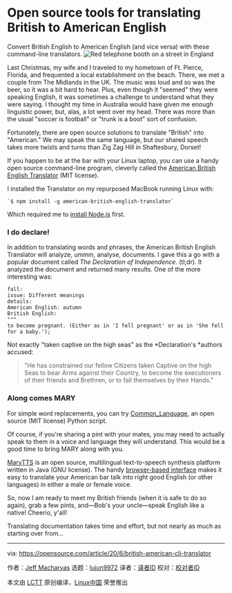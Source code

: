 [#]: collector: (lujun9972)
[#]: translator: (geekpi)
[#]: reviewer: ( )
[#]: publisher: ( )
[#]: url: ( )
[#]: subject: (Open source tools for translating British to American English)
[#]: via: (https://opensource.com/article/20/6/british-american-cli-translator)
[#]: author: (Jeff Macharyas https://opensource.com/users/jeffmacharyas)

Open source tools for translating British to American English
======
Convert British English to American English (and vice versa) with these
command-line translators.
![Red telephone booth on a street in England][1]

Last Christmas, my wife and I traveled to my hometown of Ft. Pierce, Florida, and frequented a local establishment on the beach. There, we met a couple from The Midlands in the UK. The music was loud and so was the beer, so it was a bit hard to hear. Plus, even though it "seemed" they were speaking English, it was sometimes a challenge to understand what they were saying. I thought my time in Australia would have given me enough linguistic power, but, alas, a lot went over my head. There was more than the usual "soccer is football" or "trunk is a boot" sort of confusion.

Fortunately, there are open source solutions to translate "British" into "American." We may speak the same language, but our shared speech takes more twists and turns than Zig Zag Hill in Shaftesbury, Dorset!

If you happen to be at the bar with your Linux laptop, you can use a handy open source command-line program, cleverly called the [American British English Translator][2] (MIT license).

I installed the Translator on my repurposed MacBook running Linux with:


```
`$ npm install -g american-british-english-translator`
```

Which required me to [install Node.js][3] first.

### I do declare!

In addition to translating words and phrases, the American British English Translator will analyze, ummm, analyse, documents. I gave this a go with a popular document called _The Declaration of Independence_. (tl;dr). It analyzed the document and returned many results. One of the more interesting was:


```
fall:
issue: Different meanings
details:
American English: autumn
British English:
"""
to become pregnant. (Either as in 'I fell pregnant' or as in 'She fell for a baby.');
```

Not exactly "taken captive on the high seas" as the *Declaration's *authors accused:

> "He has constrained our fellow Citizens taken Captive on the high Seas to bear Arms against their Country, to become the executioners of their friends and Brethren, or to fall themselves by their Hands."

### Along comes MARY

For simple word replacements, you can try [Common_Language][4], an open source (MIT license) Python script.

Of course, if you're sharing a pint with your mates, you may need to actually speak to them in a voice and language they will understand. This would be a good time to bring MARY along with you.

[MaryTTS][5] is an open source, multilingual text-to-speech synthesis platform written in Java (GNU license). The handy [browser-based interface][6] makes it easy to translate your American bar talk into right good English (or other languages) in either a male or female voice.

So, now I am ready to meet my British friends (when it is safe to do so again), grab a few pints, and—Bob's your uncle—speak English like a native! Cheerio, y'all!

Translating documentation takes time and effort, but not nearly as much as starting over from...

--------------------------------------------------------------------------------

via: https://opensource.com/article/20/6/british-american-cli-translator

作者：[Jeff Macharyas][a]
选题：[lujun9972][b]
译者：[译者ID](https://github.com/译者ID)
校对：[校对者ID](https://github.com/校对者ID)

本文由 [LCTT](https://github.com/LCTT/TranslateProject) 原创编译，[Linux中国](https://linux.cn/) 荣誉推出

[a]: https://opensource.com/users/jeffmacharyas
[b]: https://github.com/lujun9972
[1]: https://opensource.com/sites/default/files/styles/image-full-size/public/lead-images/england-telephone-booth-street.jpg?itok=JQsc_piX (Red telephone booth on a street in England)
[2]: https://github.com/hyperreality/American-British-English-Translator
[3]: https://nodejs.org/en/download/
[4]: https://github.com/willettk/common_language
[5]: https://github.com/marytts/marytts
[6]: http://mary.dfki.de:59125/
